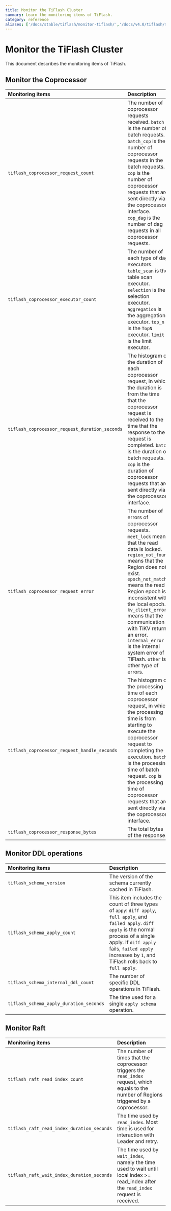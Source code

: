 ```yaml
---
title: Monitor the TiFlash Cluster
summary: Learn the monitoring items of TiFlash.
category: reference
aliases: ['/docs/stable/tiflash/monitor-tiflash/','/docs/v4.0/tiflash/monitor-tiflash/','/docs/stable/reference/tiflash/monitor/']
---
```


# Monitor the TiFlash Cluster

This document describes the monitoring items of TiFlash.

## Monitor the Coprocessor

| Monitoring items | Description |
|:---|:-----|
| `tiflash_coprocessor_request_count` | The number of coprocessor requests received. `batch` is the number of batch requests. `batch_cop` is the number of coprocessor requests in the batch requests. `cop` is the number of coprocessor requests that are sent directly via the coprocessor interface. `cop_dag` is the number of dag requests in all coprocessor requests. |
| `tiflash_coprocessor_executor_count` | The number of each type of dag executors. `table_scan` is the table scan executor. `selection` is the selection executor. `aggregation` is the aggregation executor. `top_n` is the `TopN` executor. `limit` is the limit executor. |
| `tiflash_coprocessor_request_duration_seconds` | The histogram of the duration of each coprocessor request, in which the duration is from the time that the coprocessor request is received to the time that the response to the request is completed. `batch` is the duration of batch requests. `cop` is the duration of coprocessor requests that are sent directly via the coprocessor interface. |
| `tiflash_coprocessor_request_error` | The number of errors of coprocessor requests. `meet_lock` means that the read data is locked. `region_not_found` means that the Region does not exist. `epoch_not_match` means the read Region epoch is inconsistent with the local epoch. `kv_client_error` means that the communication with TiKV returns an error. `internal_error` is the internal system error of TiFlash. `other` is other type of errors. |
| `tiflash_coprocessor_request_handle_seconds` | The histogram of the processing time of each coprocessor request, in which the processing time is from starting to execute the coprocessor request to completing the execution. `batch` is the processing time of batch request. `cop` is the processing time of coprocessor requests that are sent directly via the coprocessor interface. |
| `tiflash_coprocessor_response_bytes` | The total bytes of the response. |

## Monitor DDL operations

| Monitoring items | Description |
|:---|:-----|
| `tiflash_schema_version` | The version of the schema currently cached in TiFlash. |
| `tiflash_schema_apply_count` | This item includes the count of three types of `appy`: `diff apply`, `full apply`, and `failed apply`. `diff apply` is the normal process of a single apply. If `diff apply` fails, `failed apply` increases by `1`, and TiFlash rolls back to `full apply`. |
| `tiflash_schema_internal_ddl_count` | The number of specific DDL operations in TiFlash. |
| `tiflash_schema_apply_duration_seconds` | The time used for a single `apply schema` operation. |

## Monitor Raft

| Monitoring items | Description |
|:---|:-----|
| `tiflash_raft_read_index_count` | The number of times that the coprocessor triggers the `read_index` request, which equals to the number of Regions triggered by a coprocessor. |
| `tiflash_raft_read_index_duration_seconds` | The time used by `read_index`. Most time is used for interaction with Leader and retry. |
| `tiflash_raft_wait_index_duration_seconds` | The time used by `wait_index`, namely the time used to wait until local index >= read_index after the `read_index` request is received. |
